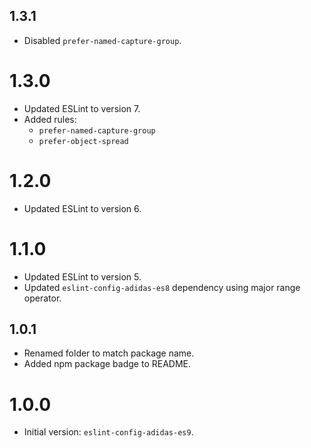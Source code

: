 ## 1.3.1

- Disabled `prefer-named-capture-group`.

# 1.3.0

- Updated ESLint to version 7.
- Added rules:
  - `prefer-named-capture-group`
  - `prefer-object-spread`

# 1.2.0

- Updated ESLint to version 6.

# 1.1.0

- Updated ESLint to version 5.
- Updated `eslint-config-adidas-es8` dependency using major range operator.

## 1.0.1

- Renamed folder to match package name.
- Added npm package badge to README.

# 1.0.0

- Initial version: `eslint-config-adidas-es9`.
